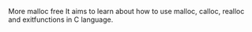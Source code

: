 More malloc free
It aims to learn about how to use malloc, calloc, realloc and exitfunctions in C language.
